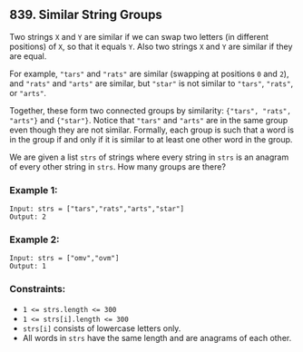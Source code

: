 ## 839. Similar String Groups

Two strings ```X``` and ```Y``` are similar if we can swap two letters (in different positions) of ```X```, so that it equals ```Y```. Also two strings ```X``` and ```Y``` are similar if they are equal.

For example, ```"tars"``` and ```"rats"``` are similar (swapping at positions ```0``` and ```2```), and ```"rats"``` and ```"arts"``` are similar, but ```"star"``` is not similar to ```"tars"```, ```"rats"```, or ```"arts"```.

Together, these form two connected groups by similarity: ```{"tars", "rats", "arts"}``` and ```{"star"}```. Notice that ```"tars"``` and ```"arts"``` are in the same group even though they are not similar.  Formally, each group is such that a word is in the group if and only if it is similar to at least one other word in the group.

We are given a list ```strs``` of strings where every string in ```strs``` is an anagram of every other string in ```strs```. How many groups are there?

### Example 1:
```
Input: strs = ["tars","rats","arts","star"]
Output: 2
```
### Example 2:
```
Input: strs = ["omv","ovm"]
Output: 1
```

### Constraints:

* ```1 <= strs.length <= 300```
* ```1 <= strs[i].length <= 300```
* ```strs[i]``` consists of lowercase letters only.
* All words in ```strs``` have the same length and are anagrams of each other.